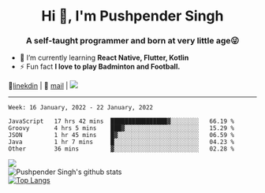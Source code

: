 <h1 align="center">Hi 👋, I'm Pushpender Singh</h1>
<h3 align="center">A self-taught programmer and born at very little age😜</h3>

- 🌱 I’m currently learning **React Native, Flutter, Kotlin**
- ⚡ Fun fact **I love to play Badminton and Football.**

👔[linekdin](https://www.linkedin.com/in/pushpender-singh-240061202/) | 📧 [mail](mailto:pushpendersingh@p2devs.com) | ![](https://komarev.com/ghpvc/?username=pushpender-singh-ap&color=blue)


---

<!--START_SECTION:waka-->
```text
Week: 16 January, 2022 - 22 January, 2022

JavaScript   17 hrs 42 mins  ████████████████▓░░░░░░░░   66.19 % 
Groovy       4 hrs 5 mins    ███▓░░░░░░░░░░░░░░░░░░░░░   15.29 % 
JSON         1 hr 45 mins    █▓░░░░░░░░░░░░░░░░░░░░░░░   06.59 % 
Java         1 hr 7 mins     █░░░░░░░░░░░░░░░░░░░░░░░░   04.23 % 
Other        36 mins         ▓░░░░░░░░░░░░░░░░░░░░░░░░   02.28 % 
```
<!--END_SECTION:waka-->

<img align="left" src="https://github-readme-streak-stats.herokuapp.com/?user=pushpender-singh-ap&theme=dark" /></br>
![Pushpender Singh's github stats](https://github-readme-stats.vercel.app/api?username=pushpender-singh-ap&show_icons=true&theme=radical&count_private=true)</br>
[![Top Langs](https://github-readme-stats.vercel.app/api/top-langs/?username=pushpender-singh-ap&theme=radical)](https://github.com/pushpender-singh-ap/github-readme-stats)
